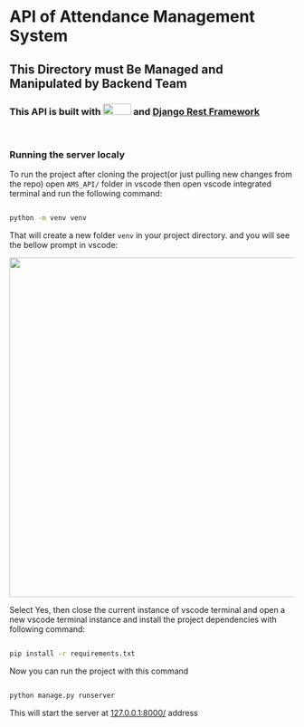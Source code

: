 # API of Attendance Management System

## This Directory must Be Managed and Manipulated by Backend Team

### This API is built with [<img src="https://static.djangoproject.com/img/logos/django-logo-negative.svg" width="50" height="20" />](https://www.djangoproject.com/) and [Django Rest Framework](https://www.django-rest-framework.org/)

<br>

### Running the server localy

To run the project after cloning the project(or just pulling new changes from the repo) open `AMS_API/` folder in vscode then open vscode integrated terminal and run the following command:

```bash

python -m venv venv

```

That will create a new folder `venv` in your project directory. and you will see the bellow prompt in vscode:

<img src="https://i.stack.imgur.com/HzSHk.png" width="600"/>

Select Yes, then close the current instance of vscode terminal and open a new vscode terminal instance and install the project dependencies with following command:

```bash

pip install -r requirements.txt

```

Now you can run the project with this command

```bash

python manage.py runserver

```

This will start the server at [127.0.0.1:8000/](http://127.0.0.1:8000/) address
